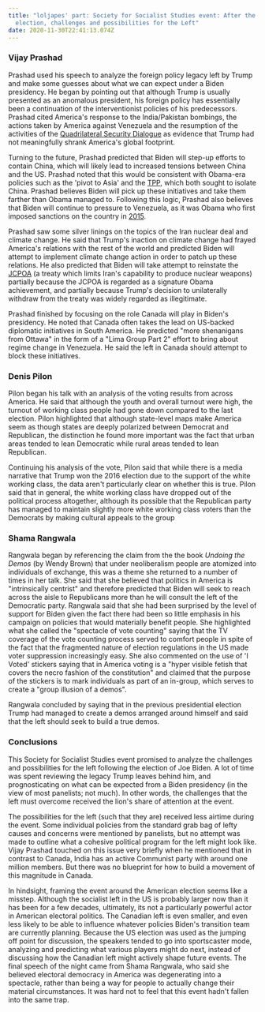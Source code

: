 ```yaml
---
title: "loljapes' part: Society for Socialist Studies event: After the US
  election, challenges and possibilities for the Left"
date: 2020-11-30T22:41:13.074Z
---
```

### Vijay Prashad

Prashad used his speech to analyze the foreign policy legacy left by Trump and make some guesses about what we can expect under a Biden presidency. He began by pointing out that although Trump is usually presented as an anomalous president, his foreign policy has essentially been a continuation of the interventionist policies of his predecessors. Prashad cited America's response to the India/Pakistan bombings, the actions taken by America against Venezuela and the resumption of the activities of the [Quadrilateral Security Dialogue](https://en.wikipedia.org/wiki/Quadrilateral_Security_Dialogue) as evidence that Trump had not meaningfully shrank America's global footprint.

Turning to the future, Prashad predicted that Biden will step-up efforts to contain China, which will likely lead to increased tensions between China and the US. Prashad noted that this would be consistent with Obama-era policies such as the 'pivot to Asia' and the [TPP](https://en.wikipedia.org/wiki/Trans-Pacific_Partnership), which both sought to isolate China. Prashad believes Biden will pick up these initiatives and take them farther than Obama managed to. Following this logic, Prashad also believes that Biden will continue to pressure to Venezuela, as it was Obama who first imposed sanctions on the country in [2015](https://en.wikipedia.org/wiki/International_sanctions_during_the_Venezuelan_crisis#2015).

Prashad saw some silver linings on the topics of the Iran nuclear deal and climate change. He said that Trump's inaction on climate change had frayed America's relations with the rest of the world and predicted Biden will attempt to implement climate change action in order to patch up these relations. He also predicted that Biden will take attempt to reinstate the [JCPOA](https://en.wikipedia.org/wiki/Joint_Comprehensive_Plan_of_Action) (a treaty which limits Iran's capability to produce nuclear weapons) partially because the JCPOA is regarded as a signature Obama achievement, and partially because Trump's decision to unilaterally withdraw from the treaty was widely regarded as illegitimate.

Prashad finished by focusing on the role Canada will play in Biden's presidency. He noted that Canada often takes the lead on US-backed diplomatic initiatives in South America. He predicted "more shenanigans from Ottawa" in the form of a "Lima Group Part 2" effort to bring about regime change in Venezuela. He said the left in Canada should attempt to block these initiatives. 

### Denis Pilon

Pilon began his talk with an analysis of the voting results from across America. He said that although the youth and overall turnout were high, the turnout of working class people had gone down compared to the last election. Pilon highlighted that although state-level maps make America seem as though states are deeply polarized between Democrat and Republican, the distinction he found more important was the fact that urban areas tended to lean Democratic while rural areas tended to lean Republican.

Continuing his analysis of the vote, Pilon said that while there is a media narrative that Trump won the 2016 election due to the support of the white working class, the data aren't particularly clear on whether this is true. Pilon said that in general, the white working class have dropped out of the political process altogether, although its possible that the Republican party has managed to maintain slightly more white working class voters than the Democrats by making cultural appeals to the group

### Shama Rangwala

Rangwala began by referencing the claim from the the book *Undoing the Demos* (by Wendy Brown) that under neoliberalism people are atomized into individuals of exchange, this was a theme she returned to a number of times in her talk. She said that she believed that politics in America is "intrinsically centrist" and therefore predicted that Biden will seek to reach across the aisle to Republicans more than he will consult the left of the Democratic party. Rangwala said that she had been surprised by the level of support for Biden given the fact there had been so little emphasis in his campaign on policies that would materially benefit people. She highlighted what she called the "spectacle of vote counting" saying that the TV coverage of the vote counting process served to comfort people in spite of the fact that the fragmented nature of election regulations in the US made voter suppression increasingly easy. She also commented on the use of 'I Voted' stickers saying that in America voting is a "hyper visible fetish that covers the necro fashion of the constitution" and claimed that the purpose of the stickers is to mark individuals as part of an in-group, which serves to create a "group illusion of a demos". 

Rangwala concluded by saying that in the previous presidential election Trump had managed to create a demos arranged around himself and said that the left should seek to build a true demos.

### Conclusions

This Society for Socialist Studies event promised to analyze the challenges and possibilities for the left following the election of Joe Biden. A lot of time was spent reviewing the legacy Trump leaves behind him, and prognosticating on what can be expected from a Biden presidency (in the view of most panelists; not much). In other words, the challenges that the left must overcome received the lion's share of attention at the event. 

The possibilities for the left (such that they are) received less airtime during the event. Some individual policies from the standard grab bag of lefty causes and concerns were mentioned by panelists, but no attempt was made to outline what a cohesive political program for the left might look like. Vijay Prashad touched on this issue very briefly when he mentioned that in contrast to Canada, India has an active Communist party with around one million members. But there was no blueprint for how to build a movement of this magnitude in Canada. 

In hindsight, framing the event around the American election seems like a misstep. Although the socialist left in the US is probably larger now than it has been for a few decades, ultimately, its not a particularly powerful actor in American electoral politics. The Canadian left is even smaller, and even less likely to be able to influence whatever policies Biden's transition team are currently planning. Because the US election was used as the jumping off point for discussion, the speakers tended to go into sportscaster mode, analyzing and predicting what various players might do next, instead of discussing how the Canadian left might actively shape future events. The final speech of the night came from Shama Rangwala, who said she believed electoral democracy in America was degenerating into a spectacle, rather than being a way for people to actually change their material circumstances. It was hard not to feel that this event hadn't fallen into the same trap.
